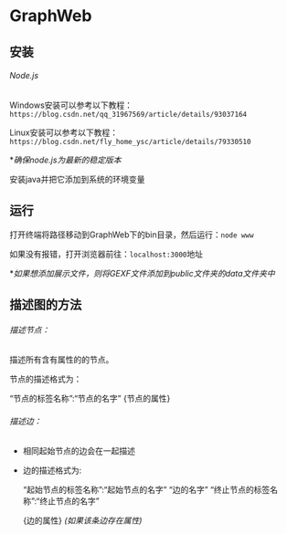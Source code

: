 # GraphWeb
## 安装

###### Node.js

Windows安装可以参考以下教程：`https://blog.csdn.net/qq_31967569/article/details/93037164`

Linux安装可以参考以下教程：`https://blog.csdn.net/fly_home_ysc/article/details/79330510`

**确保node.js为最新的稳定版本*

安装java并把它添加到系统的环境变量

## 运行

打开终端将路径移动到GraphWeb下的bin目录，然后运行：`node www`

如果没有报错，打开浏览器前往：`localhost:3000`地址

**如果想添加展示文件，则将GEXF文件添加到public文件夹的data文件夹中*

## 描述图的方法

###### 描述节点：

描述所有含有属性的的节点。

节点的描述格式为：

“节点的标签名称”:“节点的名字”	{节点的属性}

###### 描述边：

- 相同起始节点的边会在一起描述

- 边的描述格式为: 

  “起始节点的标签名称”:“起始节点的名字” “边的名字” “终止节点的标签名称”:“终止节点的名字”

  {边的属性} *(如果该条边存在属性)*